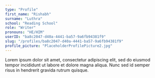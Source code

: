 ```yaml
---
type: "Profile"
first_name: "Rishabh"
surname: "Luthra"
school: "Reading School"
role: "Writer"
pronouns: "HE/HIM"
userID: "ba8c2047-d40a-4441-ba57-9a6fb94381f9"
slug: "/profiles/ba8c2047-d40a-4441-ba57-9a6fb94381f9"
profile_picture: "PlaceholderProfilePicture2.jpg"
---
```


Lorem ipsum dolor sit amet, consectetur adipiscing elit, sed do eiusmod tempor incididunt ut labore et dolore magna aliqua. Nunc sed id semper risus in hendrerit gravida rutrum quisque.
